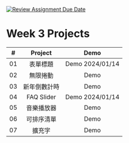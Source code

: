[![Review Assignment Due Date](https://classroom.github.com/assets/deadline-readme-button-24ddc0f5d75046c5622901739e7c5dd533143b0c8e959d652212380cedb1ea36.svg)](https://classroom.github.com/a/k2L2x6nl)

# Week 3 Projects

| #  |  Project   |      Demo       |
|:--:|:----------:|:---------------:|
| 01 |    表單標題    | Demo 2024/01/14 |
| 02 |    無限捲動    |      Demo       |
| 03 |   新年倒數計時   |      Demo       |
| 04 | FAQ Slider | Demo 2024/01/14 |
| 05 |   音樂播放器    |      Demo       |
| 06 |   可排序清單    |      Demo       |
| 07 |    擴充字     |      Demo       |